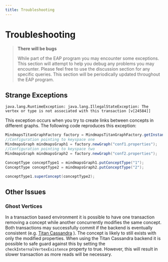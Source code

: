 ```yaml
---
title: Troubleshooting
---
```

# Troubleshooting

> **There will be bugs**
>
> While part of the EAP program you may encounter some exceptions. This section
> will attempt to help you debug any problems you may encounter. Please feel
> free to use the discussion section for any specific queries. This section
> will be periodically updated throughout the EAP program.

## Strange Exceptions

```
java.lang.RuntimeException: java.lang.IllegalStateException: The vertex or type is not associated with this transaction [v[24584]]
```

This exception occurs when you try to create links between concepts in
different graphs. The following code reproduces this exception:

```java
MindmapsTitanGraphFactory factory = MindmapsTitanGraphFactory.getInstance();
//Configuration pointing to keyspace one
MindmapsGraph mindmapsGraph1 = factory.newGraph("conf1.properties");
//Configuration pointing to keyspace two
MindmapsGraph mindmapsGraph2 = factory.newGraph("conf2.properties");

ConceptType conceptType1 = mindmapsGraph1.putConceptType("1");
ConceptType conceptType2 = mindmapsGraph2.putConceptType("2");

conceptType1.superConcept(conceptType2);
```

## Other Issues

### Ghost Vertices

In a  transaction based environment it is possible to have one transaction
removing a concept while another concurrently modifies the same concept. Both
transactions may successfully commit if the backend is eventually consistent
(e.g. [Titan
Cassandra](http://s3.thinkaurelius.com/docs/titan/1.0.0/common-questions.html)
). The concept is likely to still exists with only the modified properties.
When using the Titan Cassandra backend it is possible to safe guard against
this by setting the `checkInternalVertexExistence` property to true. However,
this will result in slower transaction as more reads will be necessary.
